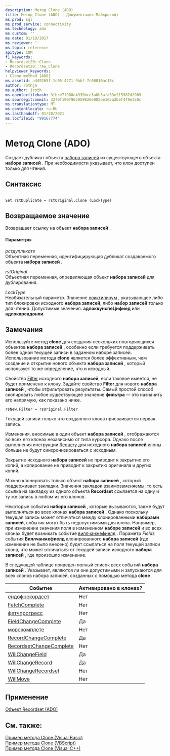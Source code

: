 ```yaml
---
description: Метод Clone (ADO)
title: Метод Clone (ADO) | Документация Майкрософт
ms.prod: sql
ms.prod_service: connectivity
ms.technology: ado
ms.custom: ''
ms.date: 01/19/2017
ms.reviewer: ''
ms.topic: reference
apitype: COM
f1_keywords:
- Recordset20::Clone
- Recordset20::raw_Clone
helpviewer_keywords:
- Clone method [ADO]
ms.assetid: ad49265f-1c05-4271-9bbf-7c00010ac18c
author: rothja
ms.author: jroth
ms.openlocfilehash: 3fbce7f960e4339bce3a8b3afa53e215987d2909
ms.sourcegitcommit: 33f0f190f962059826e002be165a2bef4f9e350c
ms.translationtype: MT
ms.contentlocale: ru-RU
ms.lasthandoff: 01/30/2021
ms.locfileid: "99167774"
---
```

# <a name="clone-method-ado"></a>Метод Clone (ADO)
Создает дубликат объекта [набора записей](./recordset-object-ado.md) из существующего объекта **набора записей** . При необходимости указывает, что клон доступен только для чтения.  
  
## <a name="syntax"></a>Синтаксис  
  
```  
  
Set rstDuplicate = rstOriginal.Clone (LockType)  
```  
  
## <a name="return-value"></a>Возвращаемое значение  
 Возвращает ссылку на объект **набора записей** .  
  
#### <a name="parameters"></a>Параметры  
 *рстдупликате*  
 Объектная переменная, идентифицирующая дубликат создаваемого объекта **набора записей** .  
  
 *rstOriginal*  
 Объектная переменная, определяющая объект **набора записей** для дублирования.  
  
 *LockType*  
 Необязательный параметр. Значение [локктипинум](./locktypeenum.md) , указывающее либо тип блокировки исходного **набора записей**, либо **набор записей** только для чтения. Допустимые значения: **адлоккунспеЦифиед** или **адлоккреадонли**.  
  
## <a name="remarks"></a>Замечания  
 Используйте метод **clone** для создания нескольких повторяющихся объектов **набора записей** , особенно если требуется поддерживать более одной текущей записи в заданном наборе записей. Использование метода **clone** является более эффективным, чем создание и открытие нового объекта **набора записей** , который использует то же определение, что и исходный.  
  
 Свойство [Filter](./filter-property.md) исходного **набора записей**, если таковое имеется, не будет применено к клону. Задайте свойство **Filter** для нового **набора записей** , чтобы отфильтровать результаты. Самый простой способ скопировать любое существующее значение **фильтра** — это назначить его напрямую, как показано ниже.  
  
```  
rsNew.Filter = rsOriginal.Filter  
```  
  
 Текущей записи только что созданного клона присваивается первая запись.  
  
 Изменения, вносимые в один объект **набора записей** , отображаются во всех его клонах независимо от типа курсора. Однако после выполнения инструкции [Requery](./requery-method.md) для исходного **набора записей** клоны больше не будут синхронизироваться с исходным.  
  
 Закрытие исходного **набора записей** не приводит к закрытию его копий, а копирование не приводит к закрытию оригинала и других копий.  
  
 Можно клонировать только объект **набора записей** , который поддерживает закладки. Значения закладок взаимозаменяемы; то есть ссылка на закладку из одного объекта **Recordset** ссылается на одну и ту же запись в любом из его клонов.  
  
 Некоторые события **набора записей** , которые вызываются, также будут выполняться во всех клонах **набора записей** . Однако поскольку текущая запись может отличаться между клонированными **наборами записей**, события могут быть недопустимыми для клона. Например, при изменении значения поля в измененном **наборе записей** и во всех клонах будет возникать событие [виллчанжефиелд](./willchangefield-and-fieldchangecomplete-events-ado.md) . Параметр *Fields* события **Виллчанжефиелд** клонированного **набора записей** (где изменение не было внесено) будет ссылаться на поля текущей записи клона, что может отличаться от текущей записи исходного **набора записей** , где произошло изменение.  
  
 В следующей таблице приведен полный список всех событий **набора записей** . Указывает, являются ли они допустимыми и запускаются для всех клонов набора записей, созданных с помощью метода **clone** .  
  
|Событие|Активировано в клонах?|  
|-----------|--------------------------|  
|[ендофрекордсет](./endofrecordset-event-ado.md)|Нет|  
|[FetchComplete](./fetchcomplete-event-ado.md)|Нет|  
|[фетчпрогресс](./fetchprogress-event-ado.md)|Нет|  
|[FieldChangeComplete](./willchangefield-and-fieldchangecomplete-events-ado.md)|Да|  
|[мовекомплете](./willmove-and-movecomplete-events-ado.md)|Нет|  
|[RecordChangeComplete](./willchangerecord-and-recordchangecomplete-events-ado.md)|Да|  
|[RecordsetChangeComplete](./willchangerecordset-and-recordsetchangecomplete-events-ado.md)|Нет|  
|[WillChangeField](./willchangefield-and-fieldchangecomplete-events-ado.md)|Да|  
|[WillChangeRecord](./willchangerecord-and-recordchangecomplete-events-ado.md)|Да|  
|[WillChangeRecordset](./willchangerecordset-and-recordsetchangecomplete-events-ado.md)|Нет|  
|[WillMove](./willmove-and-movecomplete-events-ado.md)|Нет|  
  
## <a name="applies-to"></a>Применение  
 [Объект Recordset (ADO)](./recordset-object-ado.md)  
  
## <a name="see-also"></a>См. также:  
 [Пример метода Clone (Visual Basic)](./clone-method-example-vb.md)   
 [Пример метода Clone (VBScript)](./clone-method-example-vbscript.md)   
 [Пример метода Clone (Visual C++)](./clone-method-example-vc.md)
